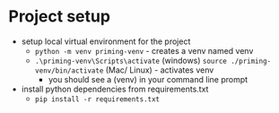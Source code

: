 # Project setup
- setup local virtual environment for the project
    - `python -m venv priming-venv` - creates a venv named venv
    - `.\priming-venv\Scripts\activate` (windows) `source ./priming-venv/bin/activate` (Mac/ Linux) - activates venv
        - you should see a (venv) in your command line prompt
- install python dependencies from requirements.txt
    - `pip install -r requirements.txt`